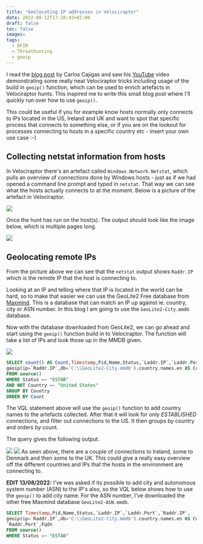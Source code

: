 ```yaml
---
title: "Geolocating IP addresses in Velociraptor"
date: 2022-08-12T17:28:43+01:00
draft: false
toc: false
images:
tags:
  - DFIR
  - Threathunting
  - geoip
---
```


I read the [blog post](http://www.mashthatkey.com/2022/08/velociraptor-playground-2022-08-02.html?m=1) by Carlos Cajigas and saw his [YouTube](https://www.youtube.com/watch?v=DMj0pU6kYvg) video demonstrating some really neat Velociraptor tricks including usage of the build in `geoip()` function, which can be used to enrich artefacts in Velociraptor hunts. This inspired me to write this small blog post where I'll quickly run over how to use `geoip()`.

This could be useful if you for example know hosts normally only connects to IPs located in the US, Ireland and UK and want to spot that specific process that connects to something else, or if you are on the lookout for processes connecting to hosts in a specific country etc - insert your own use case :-)
## Collecting netstat information from hosts
In Velociraptor there's an artefact called `Windows.Network.Netstat`, which pulls an overview of connections done by Windows hosts - just as if we had opened a command line prompt and typed in `netstat`. That way we can see what the hosts actually connects to at the moment. Below is a picture of the artefact in Velociraptor.

![](/img/velogeoip/Pasted_image_20220812193744.png)

Once the hunt has run on the host(s). The output should look like the image below, which is multiple pages long. 

![](/img/velogeoip/Screenshot_2022-08-12_19-40-25.png)
## Geolocating remote IPs
From the picture above we can see that the `netstat` output shows `Raddr.IP` which is the remote IP that the host is connecting to.

Looking at an IP and telling where that IP is located in the world can be hard, so to make that easier we can use the GeoLite2 Free database from [Maxmind](https://www.maxmind.com/en/accounts/current/geoip/downloads). This is a database that can match an IP up against ie. country, city or ASN number. In this blog I am going to use the `GeoLite2-City.mmdb` database.

Now with the database downloaded from GeoLite2, we can go ahead and start using the `geoip()` function build in to Velociraptor. The function will take a list of IPs and look those up in the MMDB given.

![](/img/velogeoip/Screenshot_2022-08-12_19-50-52.png)

```sql
SELECT count() AS Count,Timestamp,Pid,Name,Status,`Laddr.IP`,`Laddr.Port`,
geoip(ip=`Raddr.IP`,db='C:\\GeoLite2-City.mmdb').country.names.en AS Country,`Raddr.IP`,`Raddr.Port`,Fqdn
FROM source()
WHERE Status =~ "ESTAB"
AND NOT Country =~ "United States"
GROUP BY Country
ORDER BY Count
```

The VQL statement above will use the `geoip()` function to add country names to the artefacts collected. After that it will look for only *ESTABLISHED* connections, and filter out connections to the US. It then groups by country and orders by count.

The query gives the following output.

![](/img/velogeoip/Screenshot_2022-08-12_19-57-20.png)
![](/img/velogeoip/Screenshot_2022-08-12_20-07-46.png)
As seen above, there are a couple of connections to Ireland, some to Denmark and then some to the UK. This could give a really easy overview off the different countries and IPs that the hosts in the environment are connecting to.

**EDIT 13/08/2022:** I've was asked if its possible to add city and autonomous system number (ASN) to the IP's also, so the VQL below shows how to use the `geoip()` to add city name. For the ASN number, I've downloaded the other free Maxmind database `GeoLite2-ASN.mmdb`.

```sql
SELECT Timestamp,Pid,Name,Status,`Laddr.IP`,`Laddr.Port`,`Raddr.IP`,
geoip(ip=`Raddr.IP`,db='C:\\GeoLite2-City.mmdb').country.names.en AS Country,geoip(ip=`Raddr.IP`,db='C:\\GeoLite2-City.mmdb').city.names.en AS City,geoip(ip=`Raddr.IP`,db='C:\\GeoLite2-ASN.mmdb').autonomous_system_organization AS `ASN Org`,geoip(ip=`Raddr.IP`,db='C:\\GeoLite2-ASN.mmdb').autonomous_system_number AS `ASN Number`,
`Raddr.Port`,Fqdn
FROM source()
WHERE Status =~ "ESTAB"
```

